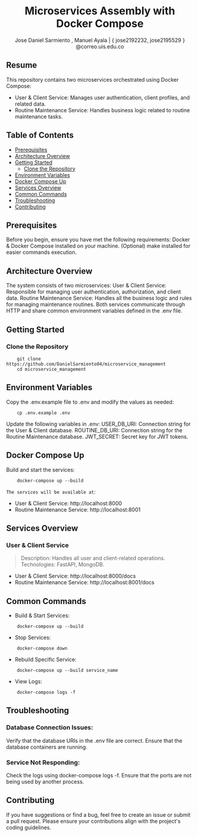 <h1 align="center">
    Microservices Assembly with Docker Compose
</h1>

<center>
    Jose Daniel Sarmiento , Manuel Ayala  | { jose2192232, jose2195529 } @correo.uis.edu.co
</center>


## Resume

This repository contains two microservices orchestrated using Docker Compose:
- User & Client Service: Manages user authentication, client profiles, and related data.
- Routine Maintenance Service: Handles business logic related to routine maintenance tasks.

## Table of Contents

- [Prerequisites](#prerequisites)
- [Architecture Overview](#architecture-overview)
- [Getting Started](#getting-started)
    - [Clone the Repository](#getting-started)
- [Environment Variables](#environment-variables)
- [Docker Compose Up](#docker-compose-up)
- [Services Overview](#services-overview)
- [Common Commands](#common-commands)
- [Troubleshooting](#troubleshooting)
- [Contributing](#contributing)


## Prerequisites

Before you begin, ensure you have met the following requirements:
Docker & Docker Compose installed on your machine.
(Optional) make installed for easier commands execution.

## Architecture Overview

The system consists of two microservices:
User & Client Service: Responsible for managing user authentication, authorization, and client data.
Routine Maintenance Service: Handles all the business logic and rules for managing maintenance routines.
Both services communicate through HTTP and share common environment variables defined in the .env file.

## Getting Started

### Clone the Repository

```
    git clone https://github.com/DanielSarmiento04/microservice_management
    cd microservice_management
```

## Environment Variables

Copy the .env.example file to .env and modify the values as needed:

```
    cp .env.example .env
```

Update the following variables in .env:
USER_DB_URI: Connection string for the User & Client database.
ROUTINE_DB_URI: Connection string for the Routine Maintenance database.
JWT_SECRET: Secret key for JWT tokens.

## Docker Compose Up

Build and start the services:
```
    docker-compose up --build
```

``The services will be available at``:

- User & Client Service: http://localhost:8000
- Routine Maintenance Service: http://localhost:8001

## Services Overview

### User & Client Service

> Description: Handles all user and client-related operations.
> Technologies: FastAPI, MongoDB.


- User & Client Service: http://localhost:8000/docs
- Routine Maintenance Service: http://localhost:8001/docs

## Common Commands

- Build & Start Services:

```
    docker-compose up --build
```

- Stop Services:

```
    docker-compose down
```

- Rebuild Specific Service:

```
    docker-compose up --build service_name
```

- View Logs:

```
    docker-compose logs -f
```

## Troubleshooting

### Database Connection Issues:
Verify that the database URIs in the .env file are correct.
Ensure that the database containers are running.

### Service Not Responding:
Check the logs using docker-compose logs -f.
Ensure that the ports are not being used by another process.

## Contributing

If you have suggestions or find a bug, feel free to create an issue or submit a pull request. Please ensure your contributions align with the project's coding guidelines.
